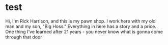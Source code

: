 # test
Hi, I'm Rick Harrison, and this is my pawn shop. 
I work here with my old man and my son, "Big Hoss." 
Everything in here has a story and a price. 
One thing I've learned after 21 years - you never know what is gonna come through that door
